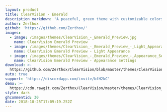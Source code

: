 ```yaml
---
layout: product
title: ClearVision - Emerald
description_markdown: 'A peaceful, green theme with customizable colors & background!'
author: Zerthox
github: 'https://github.com/Zerthox/'
images:
  - image: /images/themes/ClearVision_-_Emerald_Preview.jpg
    name: ClearVision Emerald Preview
  - image: /images/themes/ClearVision_-_Emerald_Preview_-_Light_Appearance.jpg
    name: ClearVision Emerald Preview - Light Appearance
  - image: /images/themes/ClearVision_-_Emerald_Preview_-_Appearance_Settings.jpg
    name: ClearVision Emerald Preview - Appearance Settings
download: >-
  https://github.com/Zerthox/ClearVision/blob/master/themes/ClearVision_Emerald.theme.css
auto: true
support: 'https://discordapp.com/invite/bfH2kC'
demo: >-
  https://cdn.rawgit.com/Zerthox/ClearVision/master/themes/ClearVision_Emerald.theme.css
style: dark
ghcommentid: 30
date: 2018-10-25T17:09:19.252Z
---
```


